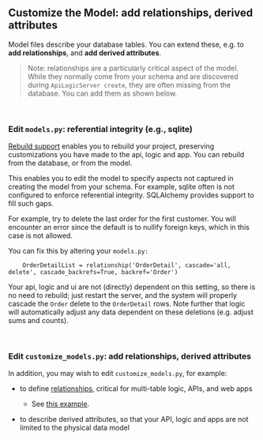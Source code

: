 ## Customize the Model: add relationships, derived attributes
Model files describe your database tables.  You can extend these, e.g. to __add relationships__, and __add derived attributes__.

> Note: relationships are a particularly critical aspect of the model.  While they normally come from your schema and are discovered during `ApiLogicServer create`, they are often missing from the database.  You can add them as shown below.
  
&nbsp;

### Edit ```models.py```: referential integrity (e.g., sqlite)

[Rebuild support](Project-Rebuild.md) enables you to rebuild your project, preserving customizations you have made to the api, logic and app.  You can rebuild from the database, or from the model.

This enables you to edit the model to specify aspects not captured in creating the model from your schema.  For example, sqlite often is not configured to enforce referential integrity.  SQLAlchemy provides  support to fill such gaps.

For example, try to delete the last order for the first customer.  You will encounter an error since the default is to nullify foreign keys, which in this case is not allowed.

You can fix this by altering your ```models.py:```

```
    OrderDetailList = relationship('OrderDetail', cascade='all, delete', cascade_backrefs=True, backref='Order')
```

Your api, logic and ui are not (directly) dependent on this setting, so there is no need to rebuild; just restart the server, and the system will properly cascade the `Order` delete to the `OrderDetail` rows.  Note further that logic will automatically adjust any data dependent on these deletions (e.g. adjust sums and counts).

&nbsp;

### Edit `customize_models.py`: add relationships, derived attributes
In addition, you may wish to edit `customize_models.py`, for example:

* to define [relationships](https://github.com/valhuber/LogicBank/wiki/Managing-Rules#database-design), critical for multi-table logic, APIs, and web apps

     * See [this example](https://github.com/ApiLogicServer/demo/blob/main/database/customize_models.py).

* to describe derived attributes, so that your API, logic and apps are not limited to the physical data model
